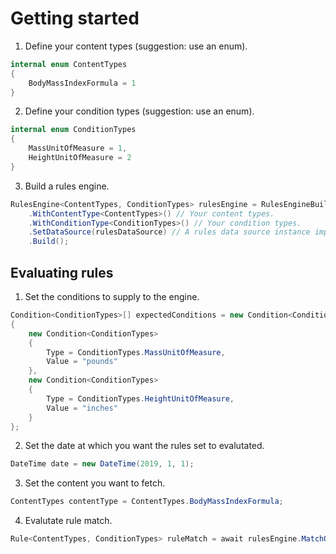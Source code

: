 # Getting started

1. Define your content types (suggestion: use an enum).

```csharp
internal enum ContentTypes
{
    BodyMassIndexFormula = 1
}
```

2. Define your condition types (suggestion: use an enum).

```csharp
internal enum ConditionTypes
{
    MassUnitOfMeasure = 1,
    HeightUnitOfMeasure = 2
}
```

3. Build a rules engine.

```csharp
RulesEngine<ContentTypes, ConditionTypes> rulesEngine = RulesEngineBuilder.CreateRulesEngine()
    .WithContentType<ContentTypes>() // Your content types.
    .WithConditionType<ConditionTypes>() // Your condition types.
    .SetDataSource(rulesDataSource) // A rules data source instance implemented by you OR using one of the available providers.
    .Build();
```

## Evaluating rules

1. Set the conditions to supply to the engine.

```csharp
Condition<ConditionTypes>[] expectedConditions = new Condition<ConditionTypes>[]
{
    new Condition<ConditionTypes>
    {
        Type = ConditionTypes.MassUnitOfMeasure,
        Value = "pounds"
    },
    new Condition<ConditionTypes>
    {
        Type = ConditionTypes.HeightUnitOfMeasure,
        Value = "inches"
    }
};
```

2. Set the date at which you want the rules set to evalutated.

```csharp
DateTime date = new DateTime(2019, 1, 1);
```

3. Set the content you want to fetch.

```csharp
ContentTypes contentType = ContentTypes.BodyMassIndexFormula;
```

4. Evalutate rule match.

```csharp
Rule<ContentTypes, ConditionTypes> ruleMatch = await rulesEngine.MatchOneAsync(contentType, date, conditions);
```